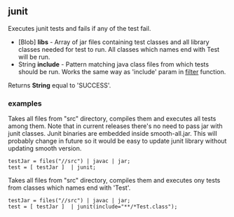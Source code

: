 ## junit

Executes junit tests and fails if any of the test fail.

 * [Blob] __libs__ - Array of jar files containing test classes and all
library classes needed for test to run.
All classes which names end with Test will be run.
 * String __include__ - Pattern matching java class files from which
tests should be run. Works the same way as 'include' param
in [filter](filter.md) function.

Returns __String__ equal to 'SUCCESS'.

### examples

Takes all files from "src" directory, compiles them and executes all tests
among them.
Note that in current releases there's no need to pass jar with junit classes.
Junit binaries are embedded inside smooth-all.jar.
This will probably change in future so it would be easy to update junit
 library without updating smooth version.

```
testJar = files("//src") | javac | jar;
test = [ testJar ]  | junit;
```

Takes all files from "src" directory, compiles them and executes ony tests from classes which names end with 'Test'.

```
testJar = files("//src") | javac | jar;
test = [ testJar ]  | junit(include="**/*Test.class");
```
